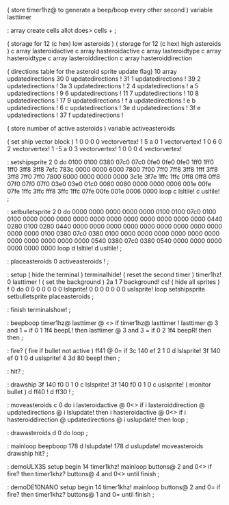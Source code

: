 ( store timer1hz@ to generate a beep/boop every other second )
variable lasttimer

: array create cells allot does> cells + ;

( storage for 12 (c hex) low asteroids )
( storage for 12 (c hex) high asteroids )
c array lasteroidactive c array hasteroidactive
c array lasteroidtype c array hasteroidtype
c array lasteroiddirection c array hasteroiddirection

( directions table for the asteroid sprite update flag)
10 array updatedirections
30 0 updatedirections ! 31 1 updatedirections !
39 2 updatedirections ! 3a 3 updatedirections !
2  4 updatedirections ! a  5 updatedirections !
9  6 updatedirections ! 11 7 updatedirections !
10 8 updatedirections ! 17 9 updatedirections !
f  a updatedirections ! e  b updatedirections !
6  c updatedirections ! 3e d updatedirections !
3f e updatedirections ! 37 f updatedirections !

( store number of active asteroids )
variable activeasteroids

( set ship vector block )
1 0 0 0 0 vectorvertex!
1 5 a 0 1 vectorvertex!
1 0 6 0 2 vectorvertex!
1 -5 a 0 3 vectorvertex!
1 0 0 0 4 vectorvertex!

: setshipsprite
  2 0 do
    0100 0100 0380 07c0 07c0 0fe0 0fe0 0fe0
    1ff0 1ff0 1ff0 3ff8 3ff8 7efc 783c 0000
    0000 6000 7800 7f00 7ff0 7ff8 3ff8 1fff
    3ff8 3ff8 7ff0 7ff0 7800 6000 0000 0000
    0000 3c1e 3f7e 1ffc 1ffc 0ff8 0ff8 0ff8
    07f0 07f0 07f0 03e0 03e0 01c0 0080 0080
    0000 0000 0006 001e 00fe 07fe 1ffc 3ffc
    fff8 3ffc 1ffc 07fe 00fe 001e 0006 0000
  loop c lsltile! c usltile! ;
  
: setbulletsprite
  2 0 do
    0000 0000 0000 0000 0000 0100 0100 07c0
    0100 0100 0000 0000 0000 0000 0000 0000
    0000 0000 0000 0000 0000 0440 0280 0100
    0280 0440 0000 0000 0000 0000 0000 0000
    0000 0000 0000 0000 0000 0100 0380 07c0
    0380 0100 0000 0000 0000 0000 0000 0000
    0000 0000 0000 0000 0000 0540 0380 07c0
    0380 0540 0000 0000 0000 0000 0000 0000
  loop d lsltile! d usltile! ;

: placeasteroids
  0 activeasteroids !
;

: setup
  ( hide the terminal )
  terminalhide!
  ( reset the second timer )
  timer1hz! 0 lasttimer !
  ( set the background )
  2a 1 7 background! cs!
  ( hide all sprites )
  f 0 do 
    0 0 0 0 0 0 0 lslsprite!
    0 0 0 0 0 0 0 uslsprite!
  loop
  setshipsprite
  setbulletsprite
  placeasteroids ;

: finish
 terminalshow! ;

: beepboop
  timer1hz@ lasttimer @ <>
  if
    timer1hz@ lasttimer !
    lasttimer @ 3 and 1 = if
      0 1 1f4 beepL! then
    lasttimer @ 3 and 3 = if
      0 2 1f4 beepR! then
  then ;

: fire?
  ( fire if bullet not active )
  ff41 @ 0= if
     3c 140 ef 2 1 0 d lslsprite!
     3f 140 ef 0 1 0 d uslsprite!
    4 3d 80 beep!
  then ;

: hit?
;

: drawship 
    3f 140 f0 0 1 0 c lslsprite!
    3f 140 f0 0 1 0 c uslsprite!
    ( monitor bullet )
    d ff40 ! d ff30 ! ;

: moveasteroids
  c 0 do
    i lasteroidactive @ 0<> if
      i lasteroiddirection @ updatedirections @
      i lslupdate! then
    i hasteroidactive @ 0<> if
      i hasteroiddirection @ updatedirections @
      i uslupdate! then
  loop ;

: drawasteroids
  d 0 do
  loop ;

: mainloop
    beepboop
    178 d lslupdate!
    178 d uslupdate!
    moveasteroids drawship
    hit? ;

: demoULX3S
  setup
  begin
    14 timer1khz! mainloop
    buttons@ 2 and 0<> if 
      fire? then
    timer1khz?
    buttons@ 4 and 0<>
  until finish ;

: demoDE10NANO
  setup
  begin
    14 timer1khz! mainloop
     buttons@ 2 and 0= if 
      fire? then
   timer1khz?
   buttons@ 1 and 0=
  until finish ;
  
